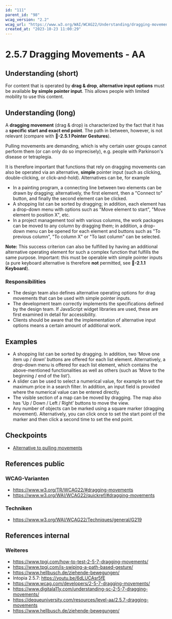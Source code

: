```yaml
---
id: "111"
parent_id: "98"
wcag_version: "2.2"
wcag_url: "https://www.w3.org/WAI/WCAG22/Understanding/dragging-movements.html"
created_at: "2023-10-23 11:00:29"
---
```


# 2.5.7 Dragging Movements - AA

## Understanding (short)

For content that is operated by **drag & drop**, **alternative input options** must be available **by simple pointer input**. This allows people with limited mobility to use this content.

## Understanding (long)

A **dragging movement** (drag & drop) is characterized by the fact that it has a **specific start and exact end point**. The path in between, however, is not relevant (compare with **📜-2.5.1 Pointer Gestures**).

Pulling movements are demanding, which is why certain user groups cannot perform them (or can only do so imprecisely), e.g. people with Parkinson's disease or tetraplegia.

It is therefore important that functions that rely on dragging movements can also be operated via an alternative, **simple** pointer input (such as clicking, double-clicking, or click-and-hold). Alternatives can be, for example

- In a painting program, a connecting line between two elements can be drawn by dragging; alternatively, the first element, then a "Connect to" button, and finally the second element can be clicked.
- A shopping list can be sorted by dragging; in addition, each element has a drop-down menu with options such as "Move element to start", "Move element to position X", etc.
- In a project management tool with various columns, the work packages can be moved to any column by dragging them; in addition, a drop-down menu can be opened for each element and buttons such as "To previous column", "To column X" or "To last column" can be selected.

**Note:** This success criterion can also be fulfilled by having an additional alternative operating element for such a complex function that fulfills the same purpose. Important: this must be operable with simple pointer inputs (a pure keyboard alternative is therefore **not** permitted, see **📜-2.1.1 Keyboard**).

### Responsibilities

- The design team also defines alternative operating options for drag movements that can be used with simple pointer inputs.
- The development team correctly implements the specifications defined by the design team. If JavaScript widget libraries are used, these are first examined in detail for accessibility.
- Clients should be aware that the implementation of alternative input options means a certain amount of additional work.

## Examples

- A shopping list can be sorted by dragging. In addition, two ‘Move one item up / down’ buttons are offered for each list element. Alternatively, a drop-down menu is offered for each list element, which contains the above-mentioned functionalities as well as others (such as ‘Move to the beginning / end of the list’).
- A slider can be used to select a numerical value, for example to set the maximum price in a search filter. In addition, an input field is provided where the numerical value can be entered directly.
- The visible section of a map can be moved by dragging. The map also has ‘Up / Down / Left / Right’ buttons to move the view.
- Any number of objects can be marked using a square marker (dragging movement). Alternatively, you can click once to set the start point of the marker and then click a second time to set the end point.

## Checkpoints

- [Alternative to pulling movements](alternative-to-pulling-movements)

## References public

### WCAG-Varianten
- <https://www.w3.org/TR/WCAG22/#dragging-movements>
- <https://www.w3.org/WAI/WCAG22/quickref/#dragging-movements>

### Techniken
- <https://www.w3.org/WAI/WCAG22/Techniques/general/G219>

## References internal

### Weiteres

- <https://www.tpgi.com/how-to-test-2-5-7-dragging-movements/>
- <https://www.tpgi.com/is-swiping-a-path-based-gesture/>
- <https://www.hellbusch.de/ziehende-bewegungen/>
- Intopia 2.5.7: <https://youtu.be/6dLUCAsr5fE>
- <https://www.wcag.com/developers/2-5-7-dragging-movements/>
- <https://www.digitala11y.com/understanding-sc-2-5-7-dragging-movements/>
- <https://dequeuniversity.com/resources/level-aa/2.5.7-dragging-movements>
- <https://www.hellbusch.de/ziehende-bewegungen/>